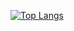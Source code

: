 [![Top Langs](https://github-readme-stats.vercel.app/api/top-langs/?username={VarYUvrc}
)](https://github.com/anuraghazra/github-readme-stats)
